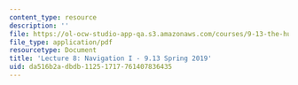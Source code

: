 ```yaml
---
content_type: resource
description: ''
file: https://ol-ocw-studio-app-qa.s3.amazonaws.com/courses/9-13-the-human-brain-spring-2019/da516b2adbdb11251717761407836435_MIT9_13S19_L08.pdf
file_type: application/pdf
resourcetype: Document
title: 'Lecture 8: Navigation I - 9.13 Spring 2019'
uid: da516b2a-dbdb-1125-1717-761407836435
---
```


